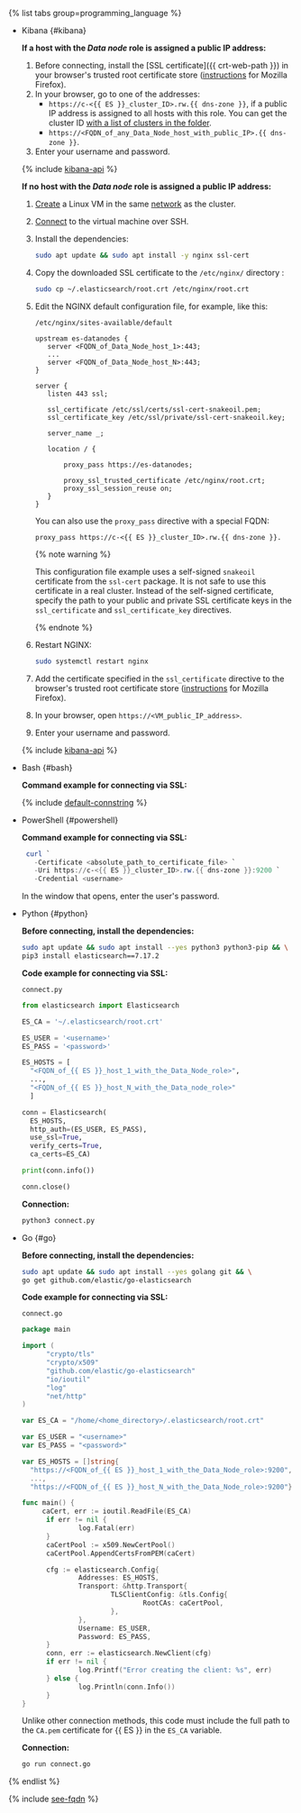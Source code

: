 {% list tabs group=programming_language %}

- Kibana {#kibana}


  **If a host with the _Data node_ role is assigned a public IP address:**
  1. Before connecting, install the [SSL certificate]({{ crt-web-path }}) in your browser's trusted root certificate store ([instructions](https://wiki.mozilla.org/PSM:Changing_Trust_Settings#Trusting_an_Additional_Root_Certificate) for Mozilla Firefox).
  1. In your browser, go to one of the addresses:
     - `https://c-<{{ ES }}_cluster_ID>.rw.{{ dns-zone }}`, if a public IP address is assigned to all hosts with this role. You can get the cluster ID [with a list of clusters in the folder](../../managed-elasticsearch/operations/cluster-list#list-clusters).
     - `https://<FQDN_of_any_Data_Node_host_with_public_IP>.{{ dns-zone }}`.
  1. Enter your username and password.

  {% include [kibana-api](mes-kibana-api.md) %}

  **If no host with the _Data node_ role is assigned a public IP address:**
  1. [Create](../../compute/quickstart/quick-create-linux.md) a Linux VM in the same [network](../../vpc/concepts/network.md) as the cluster.
  1. [Connect](../../compute/operations/vm-connect/ssh.md) to the virtual machine over SSH.
  1. Install the dependencies:

     ```bash
     sudo apt update && sudo apt install -y nginx ssl-cert
     ```

  1. Copy the downloaded SSL certificate to the `/etc/nginx/` directory :

     ```bash
     sudo cp ~/.elasticsearch/root.crt /etc/nginx/root.crt
     ```

  1. Edit the NGINX default configuration file, for example, like this:

     `/etc/nginx/sites-available/default`
     ```nginx
     upstream es-datanodes {
        server <FQDN_of_Data_Node_host_1>:443;
        ...
        server <FQDN_of_Data_Node_host_N>:443;
     }

     server {
        listen 443 ssl;

        ssl_certificate /etc/ssl/certs/ssl-cert-snakeoil.pem;
        ssl_certificate_key /etc/ssl/private/ssl-cert-snakeoil.key;

        server_name _;

        location / {

            proxy_pass https://es-datanodes;

            proxy_ssl_trusted_certificate /etc/nginx/root.crt;
            proxy_ssl_session_reuse on;
        }
     }
     ```

     You can also use the `proxy_pass` directive with a special FQDN:
     ```nginx
     proxy_pass https://c-<{{ ES }}_cluster_ID>.rw.{{ dns-zone }}.
      ```

     {% note warning %}

     This configuration file example uses a self-signed `snakeoil` certificate from the `ssl-cert` package. It is not safe to use this certificate in a real cluster. Instead of the self-signed certificate, specify the path to your public and private SSL certificate keys in the `ssl_certificate` and `ssl_certificate_key` directives.

     {% endnote %}

  1. Restart NGINX:

     ```bash
     sudo systemctl restart nginx
     ```

  1. Add the certificate specified in the `ssl_certificate` directive to the browser's trusted root certificate store ([instructions](https://wiki.mozilla.org/PSM:Changing_Trust_Settings#Trusting_an_Additional_Root_Certificate) for Mozilla Firefox).

  1. In your browser, open `https://<VM_public_IP_address>`.

  1. Enter your username and password.

  {% include [kibana-api](mes-kibana-api.md) %}


- Bash {#bash}

  **Command example for connecting via SSL:**

  {% include [default-connstring](./mes/default-connstring.md) %}

- PowerShell {#powershell}

  **Command example for connecting via SSL:**

  ```powershell
   curl `
     -Certificate <absolute_path_to_certificate_file> `
     -Uri https://c-<{{ ES }}_cluster_ID>.rw.{{ dns-zone }}:9200 `
     -Credential <username>
  ```

  In the window that opens, enter the user's password.

- Python {#python}

  **Before connecting, install the dependencies:**

  ```bash
  sudo apt update && sudo apt install --yes python3 python3-pip && \
  pip3 install elasticsearch==7.17.2
  ```

  **Code example for connecting via SSL:**

  `connect.py`
  ```python
  from elasticsearch import Elasticsearch

  ES_CA = '~/.elasticsearch/root.crt'

  ES_USER = '<username>'
  ES_PASS = '<password>'

  ES_HOSTS = [
    "<FQDN_of_{{ ES }}_host_1_with_the_Data_Node_role>",
    ...,
    "<FQDN_of_{{ ES }}_host_N_with_the_Data_node_role>"
    ]

  conn = Elasticsearch(
    ES_HOSTS,
    http_auth=(ES_USER, ES_PASS),
    use_ssl=True,
    verify_certs=True,
    ca_certs=ES_CA)

  print(conn.info())

  conn.close()
  ```

  **Connection:**

  ```bash
  python3 connect.py
  ```

- Go {#go}

  **Before connecting, install the dependencies:**

  ```bash
  sudo apt update && sudo apt install --yes golang git && \
  go get github.com/elastic/go-elasticsearch
  ```

  **Code example for connecting via SSL:**

  `connect.go`
  ```go
  package main

  import (
        "crypto/tls"
        "crypto/x509"
        "github.com/elastic/go-elasticsearch"
        "io/ioutil"
        "log"
        "net/http"
  )

  var ES_CA = "/home/<home_directory>/.elasticsearch/root.crt"

  var ES_USER = "<username>"
  var ES_PASS = "<password>"

  var ES_HOSTS = []string{
    "https://<FQDN_of_{{ ES }}_host_1_with_the_Data_Node_role>:9200",
    ...,
    "https://<FQDN_of_{{ ES }}_host_N_with_the_Data_Node_role>:9200"}

  func main() {
       caCert, err := ioutil.ReadFile(ES_CA)
        if err != nil {
                log.Fatal(err)
        }
        caCertPool := x509.NewCertPool()
        caCertPool.AppendCertsFromPEM(caCert)

        cfg := elasticsearch.Config{
                Addresses: ES_HOSTS,
                Transport: &http.Transport{
                        TLSClientConfig: &tls.Config{
                                RootCAs: caCertPool,
                        },
                },
                Username: ES_USER,
                Password: ES_PASS,
        }
        conn, err := elasticsearch.NewClient(cfg)
        if err != nil {
                log.Printf("Error creating the client: %s", err)
        } else {
                log.Println(conn.Info())
        }
  }
  ```

  Unlike other connection methods, this code must include the full path to the `CA.pem` certificate for {{ ES }} in the `ES_CA` variable.

  **Connection:**

  ```bash
  go run connect.go
  ```

{% endlist %}

{% include [see-fqdn](../../_includes/mdb/mes/fqdn-host.md) %}
